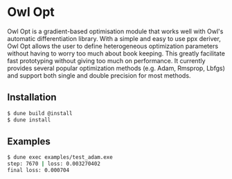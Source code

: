 # Owl Opt 

Owl Opt is a gradient-based optimisation module that works well with Owl's automatic differentiation library. With a simple and easy to use ppx deriver, Owl Opt allows the user to define heterogeneous optimization parameters without having to worry too much about book keeping. This greatly facilitate fast prototyping without giving too much on performance. It currently provides several popular optimization methods (e.g. Adam, Rmsprop, Lbfgs) and support both single and double precision for most methods. 

## Installation
```sh
$ dune build @install
$ dune install
```
## Examples 

```sh
$ dune exec examples/test_adam.exe
step: 7670 | loss: 0.003270402
final loss: 0.000704
```
 
